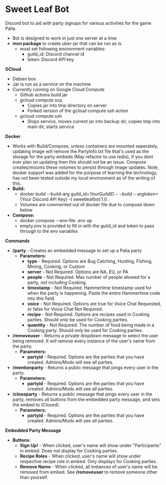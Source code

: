 # Sweet Leaf Bot
 
Discord bot to aid with party signups for various activities for the game Palia.
  - Bot is designed to work in just one server at a time
  - **mvn package** to create uber-jar that can be run as is.
     - must set following environment variables:
        - guild_id: Discord channel id
        - token: Discord API key

**GCloud**
  - Debian box
  - Jar is run as a service on the machine
  - Currently running on Google Cloud Compute
     - Github actions build jar
     - gcloud compute scp
        - Copies jar into tmp directory on server
        - Forked version of the gcloud compute ssh action
     - gcloud compute ssh
        - Stops service, moves current jar into backup dir, copies tmp into main dir, starts service
        

**Docker**
  - Works with Build/Compose, unless containers are mounted seperately, updating image will remove the PartyInfo.txt file that's used as the storage for the party embeds (May refactor to use redis), if you dont ever plan on updating then this should not be an issue. Compose creates/mounts these volumes to persist through image updates. Note, docker support was added for the purpose of learning the technology, has not been tested outside my local environment as of the writing of this.
  - **Build:**
    - docker build --build-arg guild_id=${Your Guild ID} --build-arg token=${Your Discord API Key} -t sweetleafbot:1.0 .
    - Volumes are commented out of docker file due to compose down below
  - **Compose:**
    - docker compose --env-file .env up
    - empty.env is provided to fill in with the guild_id and token to pass through to the env variables


**Commands**
- **/party** - Creates an embedded message to set up a Palia party
    - **Parameters:**
      - **type** - Required. Options are Bug Catching, Hunting, Fishing, Mining, Cooking, or Custom
      - **server** - Not Required. Options are NA, EU, or PA
      - **people** - Not Required. Max number of people allowed for a party, *not* including Cooking.
      - **timestamp** - Not Required. Hammertime timestamp used for when the party is happening. Paste the entire Hammertime code into this field.
      - **voice** - Not Required. Options are true for Voice Chat Requested, or false for Voice Chat Not Required.
      - **recipe** - Not Required. Options are recipes used in Cooking parties. Should *only* be used for Cooking parties.
      - **quantity** - Not Required. The number of food being made in a Cooking party. Should *only* be used for Cooking parties.
- **/removeuser** - Returns a private dropdown message to select the user being removed. It will remove every instance of the user's name from the party.
    - **Parameters:**
        - **partyid** - Required. Options are the parties that you have created. Admins/Mods will see *all* parties.
- **/mentionparty** - Returns a public message that pings every user in the party.
  - **Parameters:**
      - **partyid** - Required. Options are the parties that you have created. Admins/Mods will see *all* parties.
- **/closeparty** - Returns a public message that pings every user in the party, removes all buttons from the embedded party message, and sets the embed to (Closed).
  - **Parameters:**
      - **partyid** - Required. Options are the parties that you have created. Admins/Mods will see *all* parties.

**Embedded Party Message**
- **Buttons:**
    - **Sign Up!** - When clicked, user's name will show under "Participants" in embed. Does not display for Cooking parties.
    - **Recipe Roles** - When clicked, user's name will show under respective recipe role in embed. Only displays for Cooking parties.
    - **Remove Name** - When clicked, all instances of user's name will be removed from embed. See **/removeuser** to remove someone other than yourself.